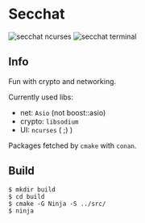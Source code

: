 # Secchat

![secchat ncurses](https://github.com/nottomw/secchat/actions/workflows/secchat-ncurses.yml/badge.svg)
![secchat terminal](https://github.com/nottomw/secchat/actions/workflows/secchat-terminal.yml/badge.svg)

## Info
Fun with crypto and networking.

Currently used libs:
- net: `Asio` (not boost::asio)
- crypto: `libsodium`
- UI: `ncurses` ( ;) )

Packages fetched by `cmake` with `conan`.

## Build
```
$ mkdir build
$ cd build
$ cmake -G Ninja -S ../src/
$ ninja
```
